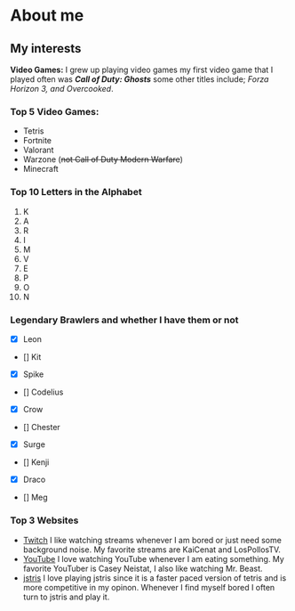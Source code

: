 # About me
## My interests
 **Video Games:** I grew up playing video games my first video game that I played often was **_Call of Duty: Ghosts_**
 some other titles include; _Forza Horizon 3, and Overcooked_.
### Top 5 Video Games:
* Tetris
* Fortnite
* Valorant
* Warzone (~~not Call of Duty Modern Warfare~~)
* Minecraft
### Top 10 Letters in the Alphabet
1. K
2. A
3. R
4. I
5. M
6. V
7. E
8. P
9. O
10. N
### Legendary Brawlers and whether I have them or not
- [x] Leon
- [] Kit
- [x] Spike
- [] Codelius
- [x] Crow
- [] Chester
- [x] Surge
- [] Kenji
- [x] Draco
- [] Meg
### Top 3 Websites
* [Twitch](www.twitch.com)
 I like watching streams whenever I am bored or just need some background noise.
 My favorite streams are KaiCenat and LosPollosTV.
* [YouTube](www.youtube.com)
 I love watching YouTube whenever I am eating something. My favorite YouTuber is Casey Neistat, I also like watching Mr. Beast.
* [jstris](https://jstris.jezevec10.com/)
 I love playing jstris since it is a faster paced version of tetris and is more competitive in my opinon. Whenever I find myself bored I often turn to jstris and play it.